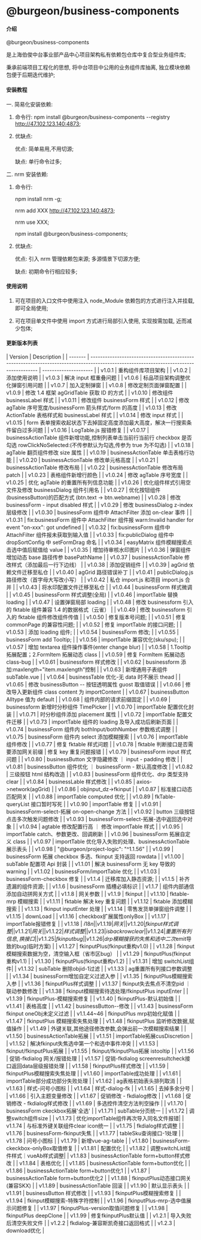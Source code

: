 # @burgeon/business-components

#### 介绍

@burgeon/business-components

是上海伯俊中台事业部产品中心项目架构私有依赖包仓库中复合型业务组件库;

秉承前端项目工程化的思想, 将中台项目中公用的业务组件库抽离, 独立模块依赖包便于后期迭代维护;

#### 安装教程

一. 简易化安装依赖:

1.  命令行: npm install @burgeon/business-components --registry http://47.102.123.140:4873;

2.  优缺点:

    优点: 简单易用,不用切源;

    缺点: 单行命令过多;

二. nrm 安装依赖:

1.  命令行:

    npm install nrm -g;

    nrm add XXX http://47.102.123.140:4873;

    nrm use XXX;

    npm install @burgeon/business-components;

2.  优缺点:

    优点: 引入 nrm 管理依赖包来源; 多源情景下切源方便;

    缺点: 初期命令行相应较多;

#### 使用说明

1. 可在项目的入口文件中使用注入 node_Module 依赖包的方式进行注入并挂载, 即可全局使用;

2. 可在项目单文件中使用 import 方式进行局部引入使用, 实现按需加载, 近而减少包体;

#### 更新版本列表

| Version | Description                                                                                                                            |
| ------- | -------------------------------------------------------------------------------------------------------------------------------------- | --------------------- |
| v1.0.1  | 重构组件库项目架构                                                                                                                     |
| v1.0.2  | 添加使用说明                                                                                                                           |
| v1.0.3  | 解决 input 框重叠问题                                                                                                                  |
| v1.0.6  | 标品项目架构调整优化弹窗引用问题                                                                                                       |
| v1.0.7  | 加入定制弹窗                                                                                                                           |
| v1.0.8  | 修改定制页面弹窗配置                                                                                                                   |
| v1.0.9  | 修改 1.4 框架 agGridTable 获取 ID 的方式                                                                                               |
| v1.0.10 | 修改组件 businessLabel 样式                                                                                                            |
| v1.0.11 | 修改组件 businessForm 样式                                                                                                             |
| v1.0.12 | 修改 agTable 序号宽度/businessForm 箭头样式/form 的高度                                                                                |
| v1.0.13 | 修改 ActionTable 表格样式和 businessLabel 样式                                                                                         |
| v1.0.14 | 修改 input 样式                                                                                                                        |
| v1.0.15 | form 表单搜索收起状态下去掉固定高度添加最大高度，解决一行搜索条件留白过多问题                                                          |
| v1.0.16 | LogTable.js 报错修复                                                                                                                   |
| v1.0.17 | businessActionTable 组件新增功能,控制列表单击当前行当前行 checkbox 是否勾选 rowClickNoSelected:(不传参默认为勾选,传参为 true 为不勾选) |
| v1.0.18 | agTable 翻页组件修改 size 属性                                                                                                         |
| v1.0.19 | businessActionTable 单击表格行功能                                                                                                     |
| v1.0.20 | businessActionTable 修改单元格高度                                                                                                     |
| v1.0.21 | businessActionTable 修改布局                                                                                                           |
| v1.0.22 | businessActionTable 修改布局 patch                                                                                                     |
| v1.0.23 | 表格组件新增行颜色                                                                                                                     |
| v1.0.24 | 修改 agTable 序号宽度                                                                                                                  |
| v1.0.25 | 优化 agTable 的重置所有列信息功能                                                                                                      |
| v1.0.26 | 优化组件样式引用空文件及修改 businessDialog 组件引用名                                                                                 |
| v1.0.27 | 优化按钮组件(businessButton)的匹配方式 (btn.text -> btn.webname)                                                                       |
| v1.0.28 | 修改 businessForm - input disabled 样式                                                                                                |
| v1.0.29 | 修改 businessDialog z-index 层级修改                                                                                                   |
| v1.0.30 | businessForm 组件中 AttachFilter 添加 on-clear 事件                                                                                    |
| v1.0.31 | fix:businessForm 组件中 AttachFilter 组件报 warn:Invalid handler for event "on-xxx": got undefined                                     |
| v1.0.32 | fix:businessForm 组件中 AttachFilter 组件报未获取到输入值                                                                              |
| v1.0.33 | fix:publicDialog 组件中 dropSortConfig 中 setFormDrag 命名                                                                             |
| v1.0.34 | easyMatrix 组件模糊搜索点击选中值后赋值给 value                                                                                        |
| v1.0.35 | 增加待审核水印图片                                                                                                                     |
| v1.0.36 | 弹窗组件增加动态 base 路径传参 basePathName                                                                                            |
| v1.0.37 | businessActionTable 修改样式（添加最后一行下边线）                                                                                     |
| v1.0.38 | 添加促销组件                                                                                                                           |
| v1.0.39 | agGrid 依赖文件迁移至私仓                                                                                                              |
| v1.0.40 | agGrid 路径错误补丁                                                                                                                    |
| v1.0.41 | publicDialog.js 路径修改（首字母大写改小写）                                                                                           |
| v1.0.42 | 私仓 import.js 和项目 import.js 合并                                                                                                   |
| v1.0.43 | 将水印配置文件迁移至私仓                                                                                                               |
| v1.0.44 | businessForm 样式微调                                                                                                                  |
| v1.0.45 | businessForm 样式调整(全局)                                                                                                            |
| v1.0.46 | importTable 替换 loading                                                                                                               |
| v1.0.47 | 设置弹窗局部 loading                                                                                                                   |
| v1.0.48 | 修改 businessform 引入的 fktable 组件兼容 1.4 的数据格式（云雀）                                                                       |
| v1.0.49 | 修改 businessform 引入的 fktable 组件修改组件传值                                                                                      |
| v1.0.50 | 修复版本号问题;                                                                                                                        |
| v1.0.51 | 修复 commonPage 的兼容性问题;                                                                                                          |
| v1.0.52 | 修复 importTable 的接口问题;                                                                                                           |
| v1.0.53 | 添加 loading 组件;                                                                                                                     |
| v1.0.54 | businessForm 修改;                                                                                                                     |
| v1.0.55 | businessForm add Tooltip;                                                                                                              |
| v1.0.56 | importTable 兼容优化(sku/spu);                                                                                                         |
| v1.0.57 | 增加 textarea 组件操作事件(enter change blur)                                                                                          |
| v1.0.58 | 1.Tooltip 拓展配置；2.FormItem 拓展动态 class                                                                                          |
| v1.0.59 | 修复 FormItem 拓展动态 class-bug                                                                                                       |
| v1.0.61 | businessform 样式修改                                                                                                                  |
| v1.0.62 | businessform 添加:maxlength="item.maxlength"控制                                                                                       |
| v1.0.63 | 新增通用子表组件 subTable.vue                                                                                                          |
| v1.0.64 | businessTable 优化-无 data 时不展示 thead                                                                                              |
| v1.0.65 | 修改 businessButton -- 按钮透明属性 guost 取值错误                                                                                     |
| v1.0.66 | 修改导入更新组件 class content 为 importContent                                                                                        |
| v1.0.67 | businessButton Alltype 值为 default                                                                                                    |
| v1.0.68 | 组件内部的请求前缀固定                                                                                                                 |
| v1.0.69 | businessform 新增时分秒组件 TimePicker                                                                                                 |
| v1.0.70 | importTable 配置优化封装                                                                                                               |
| v1.0.71 | 时分秒组件添加 placement 属性                                                                                                          |
| v1.0.72 | importTable 配置文件迁移                                                                                                               |
| v1.0.73 | importTable 组件的 loading 及导入成功后刷新页面                                                                                        |
| v1.0.74 | businessForm 组件内 bothInput/bothNumber 参数格式调整                                                                                  |
| v1.0.75 | businessForm 组件内 select 添加模糊搜索                                                                                                |
| v1.0.76 | importTable 组件修改                                                                                                                   |
| v1.0.77 | 修复 fktable 样式问题                                                                                                                  |
| v1.0.78 | fktable 判断接口是否需要添加网关前缀                                                                                                   | 修复 key 重复问题报错 |
| v1.0.79 | businessForm input 样式问题                                                                                                            |
| v1.0.80 | businessButton 文字隐藏修改 ｜ input - padding 修改                                                                                    |
| v1.0.81 | businessButton 组件优化 ｜ businessForm - 默认高度修改                                                                                 |
| v1.0.82 | 三级按钮 html 结构改造                                                                                                                 |
| v1.0.83 | businessForm 组件优化、drp 类型支持 clear                                                                                              |
| v1.0.84 | businessLable 样式修改                                                                                                                 |
| v1.0.85 | axios->network(agGrid)                                                                                                                 |
| v1.0.86 | objinput_dz->fkinput                                                                                                                   |
| v1.0.87 | 标准接口动态匹配网关                                                                                                                   |
| v1.0.88 | importTable computed 优化                                                                                                              |
| v1.0.89 | fkTable-queryList 接口暂时写死                                                                                                         |
| v1.0.90 | importTable 修复                                                                                                                       |
| v1.0.91 | businessForm-select-拓展 on-open-change 方法                                                                                           |
| v1.0.92 | button 三级按钮点击多次触发问题修改                                                                                                    |
| v1.0.93 | businessForm-select-拓展-选中返回选中对象                                                                                              |
| v1.0.94 | agtable 修改配置行高 ｜ 修改 importTable 样式                                                                                          |
| v1.0.95 | importTable catch、参数更改、回调刷新                                                                                                  |
| v1.0.96 | businessForm 拓展自定义 class                                                                                                          |
| v1.0.97 | importTable 优化导入失败的处理、businessActionTable 展示表头                                                                           |
| v1.0.98 | "@burgeon/project-logic": "^1.1.56"                                                                                                    |
| v1.0.99 | businessForm 拓展 checkbox 多选、fkinput 支持返回 rowdata                                                                              |
| v1.1.00 | subTable 配置项 Api 封装                                                                                                               |
| v1.1.01 | 解决 businessForm 无 key 导致的 warning                                                                                                |
| v1.1.02 | businessForm/importTable 优化                                                                                                          |
| v1.1.03 | businessForm-checkbox 修复                                                                                                             |
| v1.1.4  | 迁移库加入静态资源;                                                                                                                    |
| v1.1.5  | 补齐遗漏的组件资源;                                                                                                                    |
| v1.1.6  | businessForm 插槽必填标识                                                                                                              |
| v1.1.7  | 组件内部通信添加自动拼网关方式                                                                                                         |
| v1.1.8  | 网关参数                                                                                                                               |
| v1.1.9  | fkinput                                                                                                                                |
| v1.1.10 | fktable-mrp 模糊搜索                                                                                                                   |
| v1.1.11 | fktable 解决 key 重复问题                                                                                                              |
| v1.1.12 | fktable 添加模糊搜索                                                                                                                   |
| v1.1.13 | fkinput inputEnter 处理                                                                                                                |
| v1.1.14 | 零售发货单弹窗组件调整                                                                                                                 |
| v1.1.15 | downLoad                                                                                                                 |
| v1.1.16 | checkbox扩展属性onlyBox  |
| v1.1.17 | importTable报错修复  |
| v1.1.18 | $i18n  |
| v1.1.19 | 网关  |
| v1.1.20 | fkinput样式调整  |
| v1.1.21 | 网关  |
| v1.1.22 | 样式调整  |
| v1.1.23 | isbackrow clear  |
| v1.1.24 | 重置所有列信息,换接口  |
| v1.1.25 | fkinput bug |
| v1.1.26 | drp模糊搜获的失焦和选中二次$emit导致的bug(临时方案) |
| v1.1.27 | fkinputPlus(fkinput重构v1.0) |
| v1.1.28 | fkinput模糊搜索数据为空，清空输入框（省市区bug） |
| v1.1.29 | fkinputPlus(fkinput重构v1.1) |
| v1.1.30 | fkinputPlus(fkinput重构v1.2) |
| v1.1.31 | 增加 switchList组件|
| v1.1.32 | subTable 删除objid-1过滤 |
| v1.1.33 | ag重置所有列接口参数调整 |
| v1.1.34 | businessForm增加自定义过滤入参 |
| v1.1.35 | fkinputPlus模糊搜索入参 |
| v1.1.36 | fkinputPlus样式调整 |
| v1.1.37 | fkinput失去焦点不清空pid ｜ 联动参数修改 |
| v1.1.38 | fkinput模糊搜索待选处理/fkinputPlus inputEnter |
| v1.1.39 | fkinputPlus-模糊搜索修复 |
| v1.1.40 | fkinputPlus-默认初始值 |
| v1.1.41 | 表格高度 |
| v1.1.42 | businessButton--修改 |
| v1.1.43 | businessForm fkinput oneObj未定义过滤 |
| v1.1.44~46 | fkinputPlus mrp初始化赋值 |
| v1.1.47 | fkinputPlus 模糊搜索失焦处理 |
| v1.1.48 | fkinputPlus 监听修改数据,赋值操作 |
| v1.1.49 | 外键关联,其他途径修改参数,会弹出前一次模糊搜索结果 |
| v1.1.50 | businessActionTable拓展 |
| v1.1.51 | importTable拓展cusDiscretion |
| v1.1.52 | 解决fkinput失焦选中第一个和选中事件冲突 |
| v1.1.53 | fkinput/fkinputPlus拓展 |
| v1.1.55 | fkinput/fkinputPlus拓展 istooltip |
| v1.1.56 | 促销-fkdialog 网关/报错处理 |
| v1.1.57 | 促销-fkdialog screenresultcheck接口返回data层级报错处理 |
| v1.1.58 | fkinputPlus样式修改 |
| v1.1.59 | fkinputPlus模糊搜索失焦处理 |
| v1.1.60 | importTable成功处理 |
| v1.1.61 | importTable部分成功部分失败处理 |
| v1.1.62 | ag表格初始表头排列取消 |
| v1.1.63 | 样式-问号小图标 |
| v1.1.64 | 样式-dialog-fk |
| v1.1.65 | 去掉多余分号 |
| v1.1.66 | 引入主题变量修改 |
| v1.1.67 | 促销修改 - fkdialog修改 |
| v1.1.68 | 促销修改 - fkdialog样式修改 |
| v1.1.69 | 多选控件清空方法判空操作 |
| v1.1.70 | businessForm ckeckbox拓展'全选' |
| v1.1.71 | subTable分页统一 |
| v1.1.72 | 调整switch组件size |
| v1.1.73 | 优化importTable组件再次导入同名文件报错|
| v1.1.74 | 与标准外键关联组件clear icon统一 |
| v1.1.75 | fkdialog样式调整 |
| v1.1.76 | businessForm-fkinput失焦 |
| v1.1.77 | tableSku查询接口-1处理 |
| v1.1.78 | 问号小图标 |
| v1.1.79 | 新增vue-ag-table |
| v1.1.80 | businessForm-ckeckbox-onlyBox取值修复 |
| v1.1.81 | 配置优化 |
| v1.1.82 | 调整switchList组件样式｜vueAb样式调整|
| v1.1.83 | businessActionTable form+button样式修改 |
| v1.1.84 | 表格优化 |
| v1.1.85 | businessActionTable form+button优化 |
| v1.1.86 | businessActionTable form+button优化1 |
| v1.1.87 | businessActionTable form+button优化2 |
| v1.1.88 | fkinputPlus动态接口网关(兼容SKX) |
| v1.1.89 | businessActionTable 回滚 |
| v1.1.90 | 默认显示表头 |
| v1.1.91 | businessButton 样式修改 |
| v1.1.93 | fkinputPlus模糊搜索修复 |
| v1.1.94 | fkinput模糊搜索-特殊字符控制 |
| v1.1.96 | fkinputPlus-mrp-选中值展示问题修复 |
| v1.1.97 | fkinputPlus-version取值问题修复 |
| v1.1.98 | fkinputPlus deepClone |
| v1.1.99 | 修复fkinputPlus默认值 |
| v1.2.1 | 导入失败后清空失败文件 |
| v1.2.2 | fkdialog-兼容斯凯奇接口返回格式 |
| v1.2.3 | download优化 |